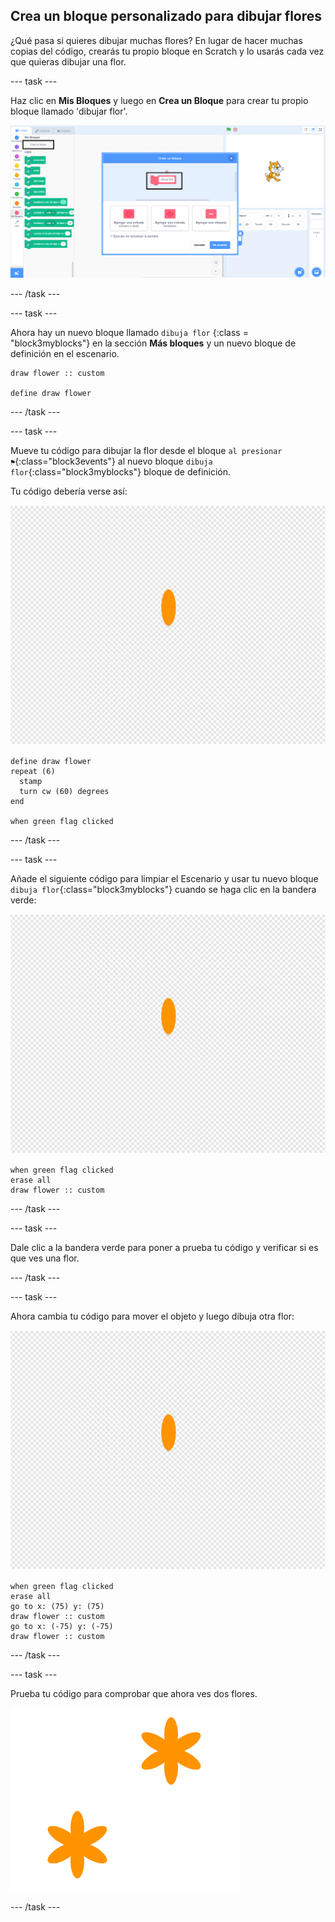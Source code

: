 ## Crea un bloque personalizado para dibujar flores

¿Qué pasa si quieres dibujar muchas flores? En lugar de hacer muchas copias del código, crearás tu propio bloque en Scratch y lo usarás cada vez que quieras dibujar una flor.

\--- task \---

Haz clic en **Mis Bloques** y luego en **Crea un Bloque** para crear tu propio bloque llamado 'dibujar flor'.

![captura de pantalla](images/flower-make-block.png)

\--- /task \---

\--- task \---

Ahora hay un nuevo bloque llamado `dibuja flor` {:class = "block3myblocks"} en la sección **Más bloques** y un nuevo bloque de definición en el escenario.

```blocks3
draw flower :: custom

define draw flower
```

\--- /task \---

\--- task \---

Mueve tu código para dibujar la flor desde el bloque `al presionar ⚑`{:class="block3events"} al nuevo bloque `dibuja flor`{:class="block3myblocks"} bloque de definición.

Tu código debería verse así:

![objeto flor](images/flower-sprite.png)

```blocks3
define draw flower
repeat (6) 
  stamp
  turn cw (60) degrees
end

when green flag clicked
```

\--- /task \---

\--- task \---

Añade el siguiente código para limpiar el Escenario y usar tu nuevo bloque `dibuja flor`{:class="block3myblocks"} cuando se haga clic en la bandera verde:

![objeto flor](images/flower-sprite.png)

```blocks3
when green flag clicked
erase all
draw flower :: custom
```

\--- /task \---

\--- task \---

Dale clic a la bandera verde para poner a prueba tu código y verificar si es que ves una flor.

\--- /task \---

\--- task \---

Ahora cambia tu código para mover el objeto y luego dibuja otra flor:

![objeto flor](images/flower-sprite.png)

```blocks3
when green flag clicked
erase all
go to x: (75) y: (75)
draw flower :: custom
go to x: (-75) y: (-75)
draw flower :: custom 
```

\--- /task \---

\--- task \---

Prueba tu código para comprobar que ahora ves dos flores.

![captura de pantalla](images/flower-two.png)

\--- /task \---
